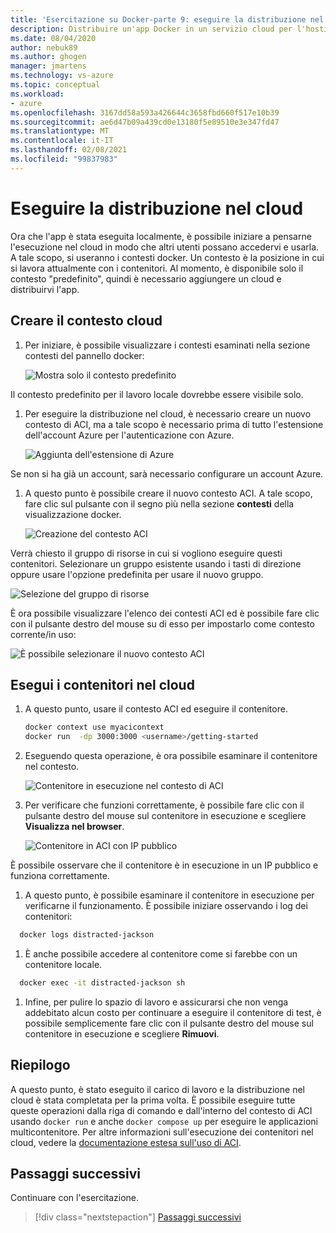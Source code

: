 ```yaml
---
title: 'Esercitazione su Docker-parte 9: eseguire la distribuzione nel cloud'
description: Distribuire un'app Docker in un servizio cloud per l'hosting.
ms.date: 08/04/2020
author: nebuk89
ms.author: ghogen
manager: jmartens
ms.technology: vs-azure
ms.topic: conceptual
ms.workload:
- azure
ms.openlocfilehash: 3167dd58a593a426644c3658fbd660f517e10b39
ms.sourcegitcommit: ae6d47b09a439cd0e13180f5e89510e3e347fd47
ms.translationtype: MT
ms.contentlocale: it-IT
ms.lasthandoff: 02/08/2021
ms.locfileid: "99837983"
---
```

# <a name="deploy-to-the-cloud"></a>Eseguire la distribuzione nel cloud

Ora che l'app è stata eseguita localmente, è possibile iniziare a pensarne l'esecuzione nel cloud in modo che altri utenti possano accedervi e usarla. A tale scopo, si useranno i contesti docker. Un contesto è la posizione in cui si lavora attualmente con i contenitori. Al momento, è disponibile solo il contesto "predefinito", quindi è necessario aggiungere un cloud e distribuirvi l'app.

## <a name="create-your-cloud-context"></a>Creare il contesto cloud

1. Per iniziare, è possibile visualizzare i contesti esaminati nella sezione contesti del pannello docker:

   ![Mostra solo il contesto predefinito](media/defaultcontext.png)

Il contesto predefinito per il lavoro locale dovrebbe essere visibile solo.

1. Per eseguire la distribuzione nel cloud, è necessario creare un nuovo contesto di ACI, ma a tale scopo è necessario prima di tutto l'estensione dell'account Azure per l'autenticazione con Azure.

   ![Aggiunta dell'estensione di Azure](media/addazureextension.png)

Se non si ha già un account, sarà necessario configurare un account Azure.

1. A questo punto è possibile creare il nuovo contesto ACI. A tale scopo, fare clic sul pulsante con il segno più nella sezione **contesti** della visualizzazione docker.

   ![Creazione del contesto ACI](media/createnewcontext.png)

Verrà chiesto il gruppo di risorse in cui si vogliono eseguire questi contenitori. Selezionare un gruppo esistente usando i tasti di direzione oppure usare l'opzione predefinita per usare il nuovo gruppo.

![Selezione del gruppo di risorse](media/selectresourcegroup.png)

È ora possibile visualizzare l'elenco dei contesti ACI ed è possibile fare clic con il pulsante destro del mouse su di esso per impostarlo come contesto corrente/in uso:

![È possibile selezionare il nuovo contesto ACI](media/listofcontexts.png)

## <a name="run-containers-in-the-cloud"></a>Esegui i contenitori nel cloud

1. A questo punto, usare il contesto ACI ed eseguire il contenitore.

   ```bash
   docker context use myacicontext
   docker run  -dp 3000:3000 <username>/getting-started
   ```

1. Eseguendo questa operazione, è ora possibile esaminare il contenitore nel contesto.

   ![Contenitore in esecuzione nel contesto di ACI](media/contextcontainer.png)

1. Per verificare che funzioni correttamente, è possibile fare clic con il pulsante destro del mouse sul contenitore in esecuzione e scegliere **Visualizza nel browser**.

   ![Contenitore in ACI con IP pubblico](media/containerinaci.png)

È possibile osservare che il contenitore è in esecuzione in un IP pubblico e funziona correttamente.

1. A questo punto, è possibile esaminare il contenitore in esecuzione per verificarne il funzionamento. È possibile iniziare osservando i log dei contenitori:
 
 ```bash
   docker logs distracted-jackson
   ```

1. È anche possibile accedere al contenitore come si farebbe con un contenitore locale.
 
 ```bash
   docker exec -it distracted-jackson sh
   ```

1. Infine, per pulire lo spazio di lavoro e assicurarsi che non venga addebitato alcun costo per continuare a eseguire il contenitore di test, è possibile semplicemente fare clic con il pulsante destro del mouse sul contenitore in esecuzione e scegliere **Rimuovi**.

## <a name="recap"></a>Riepilogo

A questo punto, è stato eseguito il carico di lavoro e la distribuzione nel cloud è stata completata per la prima volta. È possibile eseguire tutte queste operazioni dalla riga di comando e dall'interno del contesto di ACI usando `docker run` e anche `docker compose up` per eseguire le applicazioni multicontenitore. Per altre informazioni sull'esecuzione dei contenitori nel cloud, vedere la [documentazione estesa sull'uso di ACI](https://docs.docker.com/engine/context/aci-integration/).

## <a name="next-steps"></a>Passaggi successivi

Continuare con l'esercitazione.

> [!div class="nextstepaction"]
> [Passaggi successivi](whats-next.md)
